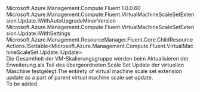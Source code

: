 <Type Name="IUpdate" FullName="Microsoft.Azure.Management.Compute.Fluent.VirtualMachineScaleSetExtension.Update.IUpdate">
  <TypeSignature Language="C#" Value="public interface IUpdate : Microsoft.Azure.Management.Compute.Fluent.VirtualMachineScaleSetExtension.Update.IWithAutoUpgradeMinorVersion, Microsoft.Azure.Management.Compute.Fluent.VirtualMachineScaleSetExtension.Update.IWithSettings, Microsoft.Azure.Management.ResourceManager.Fluent.Core.ChildResourceActions.ISettable&lt;Microsoft.Azure.Management.Compute.Fluent.VirtualMachineScaleSet.Update.IUpdate&gt;" />
  <TypeSignature Language="ILAsm" Value=".class public interface auto ansi abstract IUpdate implements class Microsoft.Azure.Management.Compute.Fluent.VirtualMachineScaleSetExtension.Update.IWithAutoUpgradeMinorVersion, class Microsoft.Azure.Management.Compute.Fluent.VirtualMachineScaleSetExtension.Update.IWithSettings, class Microsoft.Azure.Management.ResourceManager.Fluent.Core.ChildResourceActions.ISettable`1&lt;class Microsoft.Azure.Management.Compute.Fluent.VirtualMachineScaleSet.Update.IUpdate&gt;" />
  <TypeSignature Language="DocId" Value="T:Microsoft.Azure.Management.Compute.Fluent.VirtualMachineScaleSetExtension.Update.IUpdate" />
  <TypeSignature Language="VB.NET" Value="Public Interface IUpdate&#xA;Implements ISettable(Of IUpdate), IWithAutoUpgradeMinorVersion, IWithSettings" />
  <TypeSignature Language="F#" Value="type IUpdate = interface&#xA;    interface ISettable&lt;IUpdate&gt;&#xA;    interface IWithAutoUpgradeMinorVersion&#xA;    interface IWithSettings" />
  <AssemblyInfo>
    <AssemblyName>Microsoft.Azure.Management.Compute.Fluent</AssemblyName>
    <AssemblyVersion>1.0.0.60</AssemblyVersion>
  </AssemblyInfo>
  <Interfaces>
    <Interface>
      <InterfaceName>Microsoft.Azure.Management.Compute.Fluent.VirtualMachineScaleSetExtension.Update.IWithAutoUpgradeMinorVersion</InterfaceName>
    </Interface>
    <Interface>
      <InterfaceName>Microsoft.Azure.Management.Compute.Fluent.VirtualMachineScaleSetExtension.Update.IWithSettings</InterfaceName>
    </Interface>
    <Interface>
      <InterfaceName>Microsoft.Azure.Management.ResourceManager.Fluent.Core.ChildResourceActions.ISettable&lt;Microsoft.Azure.Management.Compute.Fluent.VirtualMachineScaleSet.Update.IUpdate&gt;</InterfaceName>
    </Interface>
  </Interfaces>
  <Docs>
    <summary>
            <span data-ttu-id="bb22e-101">Die Gesamtheit der VM-Skalierungsgruppe werden beim Aktualisieren der Erweiterung als Teil des übergeordneten Scale Set Update der virtuellen Maschine festgelegt.</span><span class="sxs-lookup"><span data-stu-id="bb22e-101">The entirety of virtual machine scale set extension update as a part of parent virtual machine scale set update.</span></span>
            </summary>
    <remarks>To be added.</remarks>
  </Docs>
  <Members />
</Type>